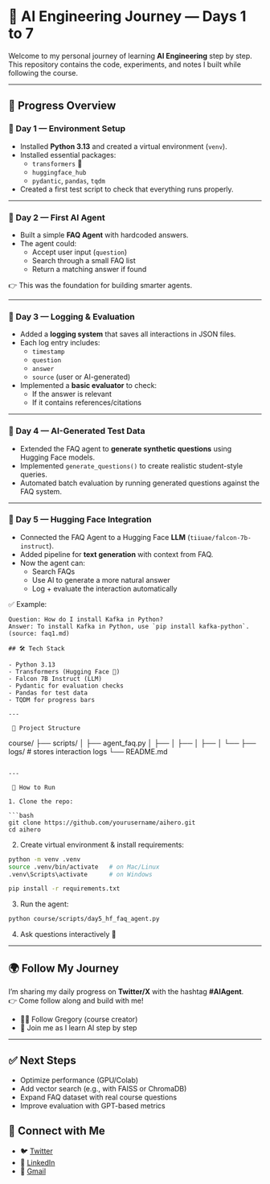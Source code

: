 # 🦾 AI Engineering Journey — Days 1 to 7

Welcome to my personal journey of learning **AI Engineering** step by step.  
This repository contains the code, experiments, and notes I built while following the course.  

---

## 📅 Progress Overview  

### 🚀 Day 1 — Environment Setup  
- Installed **Python 3.13** and created a virtual environment (`venv`).  
- Installed essential packages:  
  - `transformers` 🤗  
  - `huggingface_hub`  
  - `pydantic`, `pandas`, `tqdm`  
- Created a first test script to check that everything runs properly.  

---

### 🚀 Day 2 — First AI Agent  
- Built a simple **FAQ Agent** with hardcoded answers.  
- The agent could:  
  - Accept user input (`question`)  
  - Search through a small FAQ list  
  - Return a matching answer if found  

👉 This was the foundation for building smarter agents.  

---

### 🚀 Day 3 — Logging & Evaluation  
- Added a **logging system** that saves all interactions in JSON files.  
- Each log entry includes:  
  - `timestamp`  
  - `question`  
  - `answer`  
  - `source` (user or AI-generated)  
- Implemented a **basic evaluator** to check:  
  - If the answer is relevant  
  - If it contains references/citations  

---

### 🚀 Day 4 — AI-Generated Test Data  
- Extended the FAQ agent to **generate synthetic questions** using Hugging Face models.  
- Implemented `generate_questions()` to create realistic student-style queries.  
- Automated batch evaluation by running generated questions against the FAQ system.  

---

### 🚀 Day 5 — Hugging Face Integration  
- Connected the FAQ Agent to a Hugging Face **LLM** (`tiiuae/falcon-7b-instruct`).  
- Added pipeline for **text generation** with context from FAQ.  
- Now the agent can:  
  - Search FAQs  
  - Use AI to generate a more natural answer  
  - Log + evaluate the interaction automatically  

✅ Example:  
```text
Question: How do I install Kafka in Python?  
Answer: To install Kafka in Python, use `pip install kafka-python`. (source: faq1.md)

## 🛠️ Tech Stack  

- Python 3.13  
- Transformers (Hugging Face 🤗)  
- Falcon 7B Instruct (LLM)  
- Pydantic for evaluation checks  
- Pandas for test data  
- TQDM for progress bars  

---

 📂 Project Structure  

```
course/
├── scripts/
│   ├── agent_faq.py
│   ├── 
│   ├── 
│   ├── 
│   └── 
├── logs/   # stores interaction logs
└── README.md
```

---

 🚀 How to Run  

1. Clone the repo:  

```bash
git clone https://github.com/yourusername/aihero.git
cd aihero
```

2. Create virtual environment & install requirements:  

```bash
python -m venv .venv
source .venv/bin/activate   # on Mac/Linux
.venv\Scripts\activate      # on Windows

pip install -r requirements.txt
```

3. Run the agent:  

```bash
python course/scripts/day5_hf_faq_agent.py
```

4. Ask questions interactively 🎤  

---

## 🌍 Follow My Journey  

I’m sharing my daily progress on **Twitter/X** with the hashtag **#AIAgent**.  
👉 Come follow along and build with me!  

- 🧑‍💻 Follow Gregory (course creator)  
- 🚀 Join me as I learn AI step by step  

---

## ✅ Next Steps  

- Optimize performance (GPU/Colab)  
- Add vector search (e.g., with FAISS or ChromaDB)  
- Expand FAQ dataset with real course questions  
- Improve evaluation with GPT-based metrics  


## 📢 Connect with Me  

- 🐦 [Twitter](https://twitter.com/martialdomche)  
- 💼 [LinkedIn](https://www.linkedin.com/in/mdomche)  
- 📧 [Gmail](mailto:mdomche@gmail.com)  
